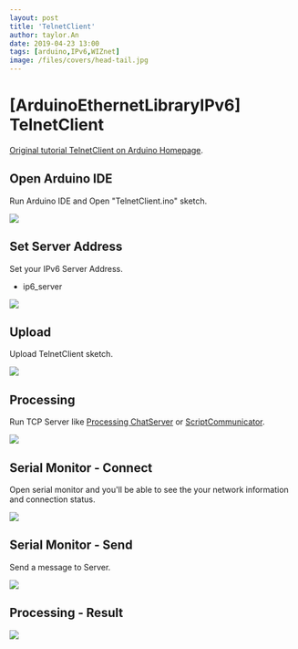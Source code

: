 ```yaml
---
layout: post
title: 'TelnetClient'
author: taylor.An
date: 2019-04-23 13:00
tags: [arduino,IPv6,WIZnet]
image: /files/covers/head-tail.jpg
---
```


<a id="forkme" href="https://github.com/Wiznet/Ethernet/tree/IPv6"></a>

# [ArduinoEthernetLibraryIPv6] TelnetClient

[Original tutorial TelnetClient on Arduino Homepage](https://www.arduino.cc/en/Tutorial/TelnetClient).

## Open Arduino IDE

Run Arduino IDE and Open "TelnetClient.ino" sketch.

![](https://github.com/Wiznet/Ethernet/wiki/Jpg/IPv6/TelnetClient/1-IDE-Open.JPG)

## Set Server Address

Set your IPv6 Server Address.

* ip6_server

![](https://github.com/Wiznet/Ethernet/wiki/Jpg/IPv6/TelnetClient/2-IDE-SetServerAddress.JPG)

## Upload

Upload TelnetClient sketch.

![](https://github.com/Wiznet/Ethernet/wiki/Jpg/IPv6/TelnetClient/3-IDE-Upload.JPG)

## Processing

Run TCP Server like [Processing ChatServer](http://www.processing.org/) or [ScriptCommunicator](https://sourceforge.net/projects/scriptcommunicator/).

![](https://github.com/Wiznet/Ethernet/wiki/Jpg/IPv6/TelnetClient/4-Processing-ChatServer.JPG)

## Serial Monitor - Connect

Open serial monitor and you'll be able to see the your network information and connection status.

![](https://github.com/Wiznet/Ethernet/wiki/Jpg/IPv6/TelnetClient/5-Serial%20Monitor-Connect.JPG)

## Serial Monitor - Send

Send a message to Server.

![](https://github.com/Wiznet/Ethernet/wiki/Jpg/IPv6/TelnetClient/6-Serial%20Monitor-Send.JPG)

## Processing - Result

![](https://github.com/Wiznet/Ethernet/wiki/Jpg/IPv6/TelnetClient/7-Processing-ChatServer-Received.JPG)

